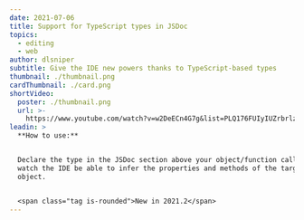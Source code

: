 ```yaml
---
date: 2021-07-06
title: Support for TypeScript types in JSDoc
topics:
  - editing
  - web
author: dlsniper
subtitle: Give the IDE new powers thanks to TypeScript-based types
thumbnail: ./thumbnail.png
cardThumbnail: ./card.png
shortVideo:
  poster: ./thumbnail.png
  url: >-
    https://www.youtube.com/watch?v=w2DeECn4G7g&list=PLQ176FUIyIUZrbrlz4AY1V8VzBJKZyVlW&index=143
leadin: >
  **How to use:**


  Declare the type in the JSDoc section above your object/function call and
  watch the IDE be able to infer the properties and methods of the target
  object. 


  <span class="tag is-rounded">New in 2021.2</span>
---
```


